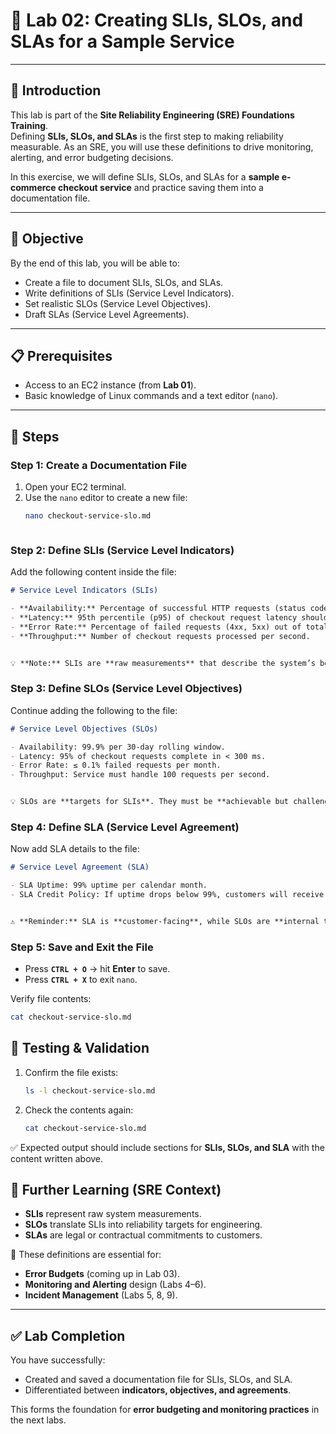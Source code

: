 
# 🧪 Lab 02: Creating SLIs, SLOs, and SLAs for a Sample Service  

---

## 📘 Introduction  
This lab is part of the **Site Reliability Engineering (SRE) Foundations Training**.  
Defining **SLIs, SLOs, and SLAs** is the first step to making reliability measurable. As an SRE, you will use these definitions to drive monitoring, alerting, and error budgeting decisions.  

In this exercise, we will define SLIs, SLOs, and SLAs for a **sample e-commerce checkout service** and practice saving them into a documentation file.  

---

## 🎯 Objective  
By the end of this lab, you will be able to:  
- Create a file to document SLIs, SLOs, and SLAs.  
- Write definitions of SLIs (Service Level Indicators).  
- Set realistic SLOs (Service Level Objectives).  
- Draft SLAs (Service Level Agreements).  

---

## 📋 Prerequisites  
- Access to an EC2 instance (from **Lab 01**).  
- Basic knowledge of Linux commands and a text editor (`nano`).  

---

## 🔨 Steps  

### Step 1: Create a Documentation File  
1. Open your EC2 terminal.  
2. Use the `nano` editor to create a new file:  
   ```bash
   nano checkout-service-slo.md



### Step 2: Define SLIs (Service Level Indicators)

Add the following content inside the file:

```markdown
# Service Level Indicators (SLIs)

- **Availability:** Percentage of successful HTTP requests (status code 200/201).
- **Latency:** 95th percentile (p95) of checkout request latency should be < 300ms.
- **Error Rate:** Percentage of failed requests (4xx, 5xx) out of total requests.
- **Throughput:** Number of checkout requests processed per second.


💡 **Note:** SLIs are **raw measurements** that describe the system’s behavior.
```


### Step 3: Define SLOs (Service Level Objectives)

Continue adding the following to the file:

```markdown
# Service Level Objectives (SLOs)

- Availability: 99.9% per 30-day rolling window.
- Latency: 95% of checkout requests complete in < 300 ms.
- Error Rate: ≤ 0.1% failed requests per month.
- Throughput: Service must handle 100 requests per second.


💡 SLOs are **targets for SLIs**. They must be **achievable but challenging**.
```


### Step 4: Define SLA (Service Level Agreement)

Now add SLA details to the file:

```markdown
# Service Level Agreement (SLA)

- SLA Uptime: 99% uptime per calendar month.
- SLA Credit Policy: If uptime drops below 99%, customers will receive service credits.


⚠️ **Reminder:** SLA is **customer-facing**, while SLOs are **internal targets**.
```


### Step 5: Save and Exit the File

* Press **`CTRL + O`** → hit **Enter** to save.
* Press **`CTRL + X`** to exit `nano`.

Verify file contents:

```bash
cat checkout-service-slo.md
```



## 🧾 Testing & Validation

1. Confirm the file exists:

   ```bash
   ls -l checkout-service-slo.md
   ```

2. Check the contents again:

   ```bash
   cat checkout-service-slo.md
   ```

✅ Expected output should include sections for **SLIs, SLOs, and SLA** with the content written above.


## 📌 Further Learning (SRE Context)

* **SLIs** represent raw system measurements.
* **SLOs** translate SLIs into reliability targets for engineering.
* **SLAs** are legal or contractual commitments to customers.

🔑 These definitions are essential for:

* **Error Budgets** (coming up in Lab 03).
* **Monitoring and Alerting** design (Labs 4–6).
* **Incident Management** (Labs 5, 8, 9).

---

## ✅ Lab Completion

You have successfully:

* Created and saved a documentation file for SLIs, SLOs, and SLA.
* Differentiated between **indicators, objectives, and agreements**.

This forms the foundation for **error budgeting and monitoring practices** in the next labs.




